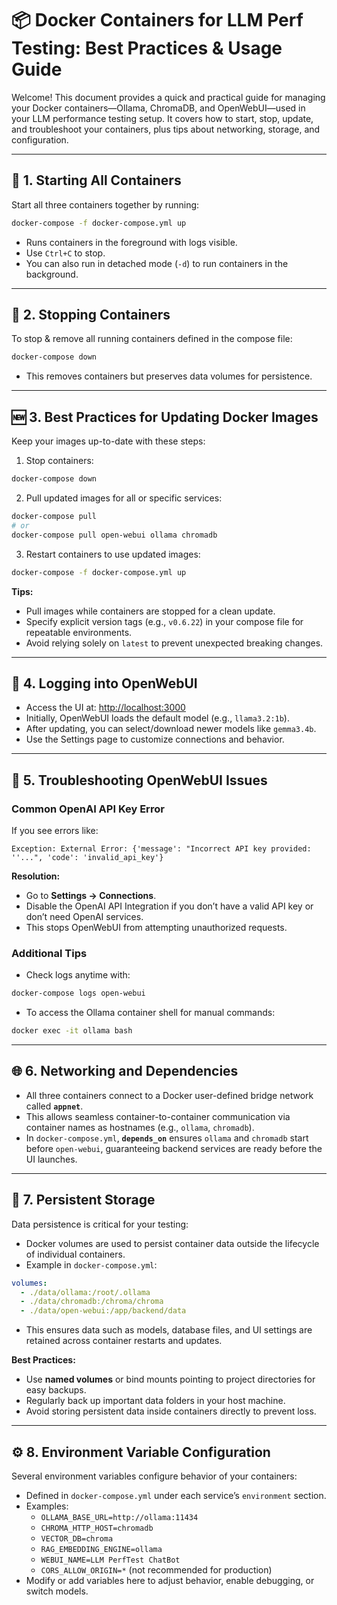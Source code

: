 # 📦 Docker Containers for LLM Perf Testing: Best Practices \& Usage Guide

Welcome! This document provides a quick and practical guide for managing your Docker containers—Ollama, ChromaDB, and OpenWebUI—used in your LLM performance testing setup. It covers how to start, stop, update, and troubleshoot your containers, plus tips about networking, storage, and configuration.

***

## 🚀 1. Starting All Containers

Start all three containers together by running:

```bash
docker-compose -f docker-compose.yml up
```

- Runs containers in the foreground with logs visible.
- Use `Ctrl+C` to stop.
- You can also run in detached mode (`-d`) to run containers in the background.

***

## 🛑 2. Stopping Containers

To stop \& remove all running containers defined in the compose file:

```bash
docker-compose down
```

- This removes containers but preserves data volumes for persistence.

***

## 🆕 3. Best Practices for Updating Docker Images

Keep your images up-to-date with these steps:

1. Stop containers:

```bash
docker-compose down
```

2. Pull updated images for all or specific services:

```bash
docker-compose pull
# or
docker-compose pull open-webui ollama chromadb
```

3. Restart containers to use updated images:

```bash
docker-compose -f docker-compose.yml up
```


**Tips:**

- Pull images while containers are stopped for a clean update.
- Specify explicit version tags (e.g., `v0.6.22`) in your compose file for repeatable environments.
- Avoid relying solely on `latest` to prevent unexpected breaking changes.

***

## 🔐 4. Logging into OpenWebUI

- Access the UI at: [http://localhost:3000](http://localhost:3000)
- Initially, OpenWebUI loads the default model (e.g., `llama3.2:1b`).
- After updating, you can select/download newer models like `gemma3.4b`.
- Use the Settings page to customize connections and behavior.

***

## 🐞 5. Troubleshooting OpenWebUI Issues

### Common OpenAI API Key Error

If you see errors like:

```
Exception: External Error: {'message': "Incorrect API key provided: ''...", 'code': 'invalid_api_key'}
```

**Resolution:**

- Go to **Settings → Connections**.
- Disable the OpenAI API Integration if you don’t have a valid API key or don’t need OpenAI services.
- This stops OpenWebUI from attempting unauthorized requests.


### Additional Tips

- Check logs anytime with:

```bash
docker-compose logs open-webui
```

- To access the Ollama container shell for manual commands:

```bash
docker exec -it ollama bash
```


***

## 🌐 6. Networking and Dependencies

- All three containers connect to a Docker user-defined bridge network called **`appnet`**.
- This allows seamless container-to-container communication via container names as hostnames (e.g., `ollama`, `chromadb`).
- In `docker-compose.yml`, **`depends_on`** ensures `ollama` and `chromadb` start before `open-webui`, guaranteeing backend services are ready before the UI launches.

***

## 💾 7. Persistent Storage

Data persistence is critical for your testing:

- Docker volumes are used to persist container data outside the lifecycle of individual containers.
- Example in `docker-compose.yml`:

```yaml
volumes:
  - ./data/ollama:/root/.ollama
  - ./data/chromadb:/chroma/chroma
  - ./data/open-webui:/app/backend/data
```

- This ensures data such as models, database files, and UI settings are retained across container restarts and updates.

**Best Practices:**

- Use **named volumes** or bind mounts pointing to project directories for easy backups.
- Regularly back up important data folders in your host machine.
- Avoid storing persistent data inside containers directly to prevent loss.

***

## ⚙️ 8. Environment Variable Configuration

Several environment variables configure behavior of your containers:

- Defined in `docker-compose.yml` under each service’s `environment` section.
- Examples:
    - `OLLAMA_BASE_URL=http://ollama:11434`
    - `CHROMA_HTTP_HOST=chromadb`
    - `VECTOR_DB=chroma`
    - `RAG_EMBEDDING_ENGINE=ollama`
    - `WEBUI_NAME=LLM PerfTest ChatBot`
    - `CORS_ALLOW_ORIGIN=*` (not recommended for production)
- Modify or add variables here to adjust behavior, enable debugging, or switch models.
